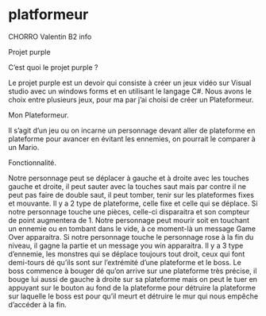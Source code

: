 ﻿# platformeur
CHORRO
Valentin
B2 info

Projet purple


C’est quoi le projet purple ?

Le projet purple est un devoir qui consiste à créer un jeux vidéo sur Visual studio avec un windows forms et en utilisant le langage C#.
Nous avons le choix entre plusieurs jeux, pour ma par j’ai choisi de créer un Plateformeur.


Mon Plateformeur.

Il s’agit d’un jeu ou on incarne un personnage devant aller de plateforme en plateforme pour avancer en évitant les ennemies, on pourrait le comparer à un Mario. 


Fonctionnalité.

Notre personnage peut se déplacer à gauche et à droite avec les touches gauche et droite, il peut sauter avec la touches saut mais par contre il ne peut pas faire de double saut, il peut tomber, tenir sur les plateformes fixes et mouvante.
Il y a 2 type de plateforme, celle fixe et celle qui se déplace.
Si notre personnage touche une pièces, celle-ci disparaitra et son compteur de point augmentera de 1.
Notre personnage peut mourir soit en touchant un ennemie ou en tombant dans le vide, à ce moment-là un message Game Over apparaitra.
Si notre personnage touche le personnage rose à la fin du niveau, il gagne la partie et un message you win apparaitra.
Il y a 3 type d’ennemie, les monstres qui se déplace toujours tout droit, ceux qui font demi-tours dé qu’ils sont sur l’extrémité d’une plateforme et le boss.
Le boss commence à bouger dé qu’on arrive sur une plateforme très précise, il bouge lui aussi de gauche à droite sur sa plateforme mais on peut le tuer en appuyant sur le bouton au fond de la plateforme pour détruire la plateforme sur laquelle le boss est pour qu’il meurt et détruire le mur qui nous empêche d’accéder à la fin.
